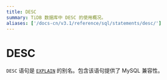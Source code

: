 ```yaml
---
title: DESC
summary: TiDB 数据库中 DESC 的使用概况。
aliases: ['/docs-cn/v3.1/reference/sql/statements/desc/']
---
```


# DESC

`DESC` 语句是 [`EXPLAIN`](/sql-statements/sql-statement-explain.md) 的别名。包含该语句提供了 MySQL 兼容性。